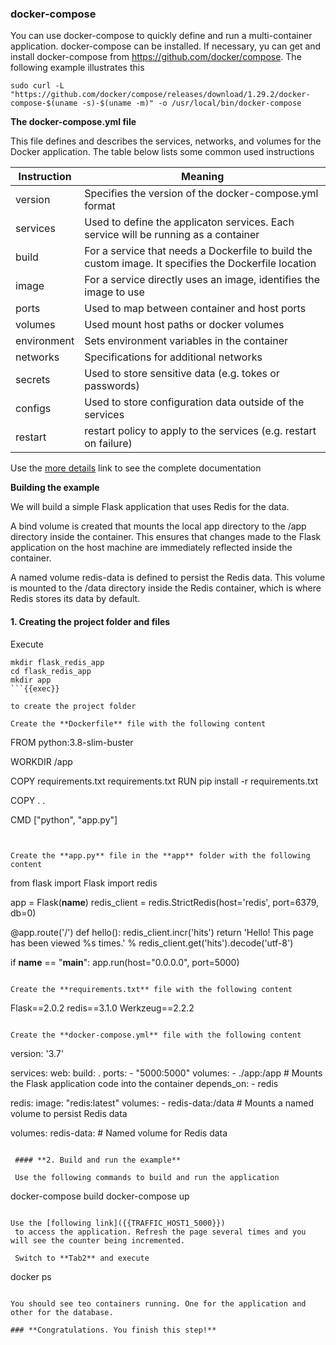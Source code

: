 

### **docker-compose**

You can use docker-compose to quickly define and run a multi-container application. docker-compose can be installed. If necessary, yu can get and install docker-compose from https://github.com/docker/compose. The following example illustrates this

```
sudo curl -L "https://github.com/docker/compose/releases/download/1.29.2/docker-compose-$(uname -s)-$(uname -m)" -o /usr/local/bin/docker-compose
```

**The docker-compose.yml file**

This file defines and describes the services, networks, and volumes for the Docker application. The table below lists some common used instructions

| Instruction           | Meaning                                                               |
| --------------------- | --------------------------------------------------------------------- |
| version               | Specifies the version of the docker-compose.yml format     |
| services              | Used to define the applicaton services. Each service will be running as a container   |
| build                 | For a service that needs a Dockerfile to build the custom image. It specifies the Dockerfile location   |
| image                 | For a service directly uses an image, identifies the image to use   |
| ports                 | Used to map between container and host ports   |
| volumes               | Used mount host paths or docker volumes   |
| environment           | Sets environment variables in the container   |
| networks              | Specifications for additional networks   |
| secrets               | Used to store sensitive data (e.g. tokes or passwords)   |
| configs               | Used to store configuration data outside of the services   |
| restart               | restart policy to apply to the services (e.g. restart on failure)   |



 Use the [more details](https://docs.docker.com/compose/compose-file/) link to see the complete documentation

 **Building the example**

 We will build a simple Flask application that uses Redis for the data. 
 
 A bind volume is created that mounts the local app directory to the /app directory inside the container. This ensures that changes made to the Flask application on the host machine are immediately reflected inside the container.

 A named volume redis-data is defined to persist the Redis data. This volume is mounted to the /data directory inside the Redis container, which is where Redis stores its data by default.

 #### **1. Creating the project folder and files**

 Execute 

```
mkdir flask_redis_app
cd flask_redis_app
mkdir app
```{{exec}}

to create the project folder

Create the **Dockerfile** file with the following content 

```
FROM python:3.8-slim-buster

WORKDIR /app

COPY requirements.txt requirements.txt
RUN pip install -r requirements.txt

COPY . .

CMD ["python", "app.py"]
```{{copy}}


Create the **app.py** file in the **app** folder with the following content

```
from flask import Flask
import redis

app = Flask(__name__)
redis_client = redis.StrictRedis(host='redis', port=6379, db=0)

@app.route('/')
def hello():
    redis_client.incr('hits')
    return 'Hello! This page has been viewed %s times.' % redis_client.get('hits').decode('utf-8')

if __name__ == "__main__":
    app.run(host="0.0.0.0", port=5000)
```{{copy}}

Create the **requirements.txt** file with the following content

```
Flask==2.0.2
redis==3.1.0
Werkzeug==2.2.2
```{{copy}}

Create the **docker-compose.yml** file with the following content

```
version: '3.7'

services:
  web:
    build: .
    ports:
      - "5000:5000"
    volumes:
      - ./app:/app  # Mounts the Flask application code into the container
    depends_on:
      - redis

  redis:
    image: "redis:latest"
    volumes:
      - redis-data:/data  # Mounts a named volume to persist Redis data

volumes:
  redis-data:  # Named volume for Redis data
```{{copy}}

 #### **2. Build and run the example**

 Use the following commands to build and run the application

```
docker-compose build
docker-compose up
```{{exec}}

Use the [following link]({{TRAFFIC_HOST1_5000}})
 to access the application. Refresh the page several times and you will see the counter being incremented.

 Switch to **Tab2** and execute 

 ```
docker ps
```{{exec}}

You should see teo containers running. One for the application and other for the database.

### **Congratulations. You finish this step!**






